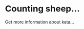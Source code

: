 Counting sheep...
=
[Get more information about kata...](https://www.codewars.com//kata/54edbc7200b811e956000556)